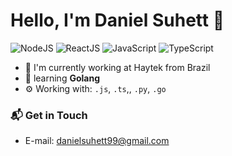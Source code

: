 # Hello, I'm Daniel Suhett 👋

![NodeJS](https://img.shields.io/badge/NodeJS-Expert-green)
![ReactJS](https://img.shields.io/badge/ReactJS-Expert-blue)
![JavaScript](https://img.shields.io/badge/JavaScript-Expert-yellow)
![TypeScript](https://img.shields.io/badge/TypeScript-Expert-blue)

- 🔭 I'm currently working at Haytek from Brazil
- 🌱 learning **Golang**
- ⚙️ Working with: `.js`, `.ts`,, `.py`, `.go`

### 📬 Get in Touch

- E-mail: danielsuhett99@gmail.com

